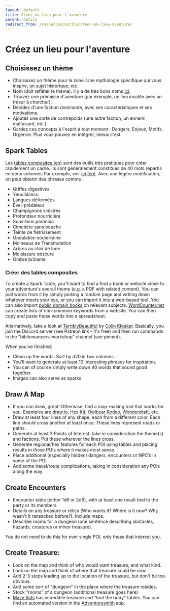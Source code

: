 ```yaml
---
layout: default
title: Créez un lieu pour l'aventure
parent: Outils
redirect_from: /resources/outils/creer-un-lieu-aventure/
---
```


# Créez un lieu pour l'aventure

## Choisissez un thème
- Choisissez un thème pour la zone. Une mythologie spécifique qui vous inspire, un sujet historique, etc.
- Nom (doit refléter le thème). Il y a de très bons noms [ici](https://www.fantasynamegenerators.com/forest_names.php).
- Trouvez une prémisse d'aventure (par exemple, un lieu insolite avec un trésor à chercher).
- Décidez d'une faction dominante, avec ses caractéristiques et ses motivations.
- Ajoutez une sorte de contrepoids (une autre faction, un ennemi malfaisant, etc.).
- Gardez ces concepts à l'esprit à tout moment : Dangers, Enjeux, Motifs, Urgence. Plus vous pouvez en intégrer, mieux c'est.

## Spark Tables
Les [tables composites (en)](https://www.bastionland.com/2017/11/electric-modernity-and-spark-tables.html) sont des outils très pratiques pour créer rapidement un cadre. Ils sont généralement constitués de 40 mots répartis en deux colonnes
Par exemple, voir [ici (en)](https://docs.google.com/spreadsheets/d/1b3E3FsQVvjqAMVcDIVXXQmo9g6bH0fQBDbzRJ6K5F10/edit#gid=0). 
Avec une légère modification, on peut obtenir des phrases comme :  
- Griffes digestives
- Yeux blancs
- Langues déformées
- Éveil prédateur
- Champignons sinistres
- Profondeur nourricière
- Sous-bois paranoïa
- Cimetière sans bouche
- Teinte de flétrissement
- Ondulation souterraine
- Moineaux de Transmutation
- Arbres au clair de lune
- Moisissure obscure
- Ombre brûlante

### Créer des tables composites
To create a Spark Table, you'll want to find a find a book or website close to your adventure's overall theme (e.g. a PDF with related content). You can pull words from it by simply picking a random page and writing down whatever meets your eye, or you can import it into a web-based tool. You can also import [public domain books](https://archive.org/details/texts) on relevant subjects. [WordCounter.net](https://wordcounter.net/website-word-count) can create lists of non-common keywords from a website. You can then copy and paste those words into a spreadsheet.

Alternatively, take a look at [TerriblyBeautiful](https://www.patreon.com/terriblybeautiful) by [Colin Kloeker](https://twitter.com/colinkloecker?lang=en). Basically, you join the Discord server (see Patreon link - it's free) and then run commands in the "bibliomancers-workshop" channel (see pinned).

When you've finished:  
- Clean up the words. Sort by d20 in two columns.
- You'll want to generate at least 10 interesting phrases for inspiration.
- You can of course simply write down 40 words that sound good together.
- Images can also serve as sparks.

## Draw A Map
- If you can draw, great! Otherwise, find a map-making tool that works for you. Examples are [draw.io](http://draw.io), [Hex Kit](https://coneofnegativeenergy.com/hex-kit/), [Owlbear Rodeo](https://www.owlbear.rodeo/), [Wonderdraft](http://wonderdraft.net/), etc.
- Draw at least four lines of any shape, each from a different color. Each line should cross another at least once. These lines represent roads or paths.
- Generate at least 3 Points of Interest: take in consideration the theme(s) and factions. Put these wherever the lines cross.
- Generate regional/hex features for each POI using tables and placing results in those POIs where it makes most sense.
- Place additional (especially hidden) dangers, encounters or NPC’s in some of the POI.
- Add some travel/route complications, taking in consideration any POIs along the way.

## Create Encounters
- Encounter table (either 1d6 or 2d6), with at least one result tied to the party or its members.
- Details on any treasure or relics (Who wants it? Where is it now? Why wasn't it ransacked before?). Include maps.
- Describe rooms for a dungeon (one sentence describing obstacles, hazards, creatures or minor treasure).

You do not need to do this for ever single POI, only those that interest you.

## Create Treasure:
- Look on the map and think of who would want treasure, and what kind.
- Look on the map and think of where that treasure could be now.
- Add 2-3 steps leading up to the location of the treasure, but don't be too obvious.
- Add some sort of "dungeon" in the place where the treasure resides.
- Stock "rooms" of a dungeon (additional treasure goes here)
- [Maze Rats](https://questingbeast.itch.io/maze-rats) has incredible treasure and "loot the body" tables. You can find an automated version in the [Adventuresmith](https://play.google.com/store/apps/details?id=org.steavesea.adventuresmith&hl=en_US&gl=US) app.
